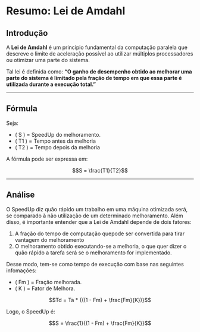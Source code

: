 # Resumo: Lei de Amdahl

## Introdução

A **Lei de Amdahl** é um princípio fundamental da computação paralela que descreve o limite de aceleração possível ao utilizar múltiplos processadores ou otimizar uma parte do sistema.

Tal lei é definida como:
**“O ganho de desempenho obtido ao melhorar uma parte do sistema é limitado pela fração de tempo em que essa parte é utilizada durante a execução total.”**

---

## Fórmula

Seja:

* ( S ) = SpeedUp do melhoramento.
* ( T1 ) = Tempo antes da melhoria
* ( T2 ) = Tempo depois da melhoria

A fórmula pode ser expressa em:


$$S = \frac{T1}{T2}$$


---

## Análise 

O SpeedUp diz quão rápido um trabalho em uma máquina otimizada será, se comparado à não utilização de um determinado melhoramento. Além disso, é importante entender que a Lei de Amdahl depende de dois fatores:

 1) A fração do tempo de computação quepode ser convertida para tirar vantagem do melhoramento
 2) O melhoramento obtido executando-se a melhoria, o que quer dizer o quão rápido a tarefa será se o melhoramento for implementado.

Desse modo, tem-se como tempo de execução com base nas seguintes infomações:

* ( Fm ) = Fração melhorada.
* ( K ) = Fator de Melhora.

$$Td = Ta * {((1 - Fm) + \frac{Fm}{K})}$$

Logo, o SpeedUp é:

$$S = \frac{1}{(1 - Fm) + \frac{Fm}{K}}$$
